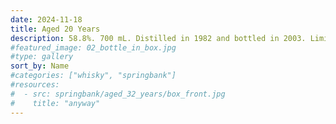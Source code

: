 ```yaml
---
date: 2024-11-18
title: Aged 20 Years
description: 58.8%. 700 mL. Distilled in 1982 and bottled in 2003. Limited to 12,000 bottles. Bottle No. 2250.
#featured_image: 02_bottle_in_box.jpg
#type: gallery
sort_by: Name
#categories: ["whisky", "springbank"]
#resources:
#  - src: springbank/aged_32_years/box_front.jpg
#    title: "anyway"
---
```


